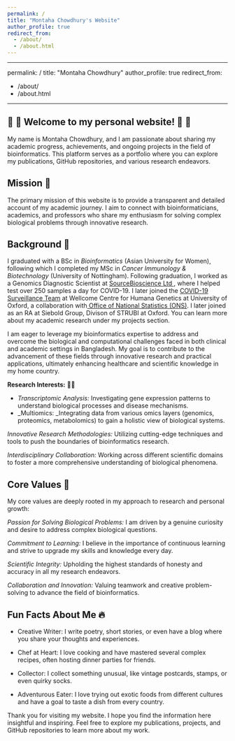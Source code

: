 ```yaml
---
permalink: /
title: "Montaha Chowdhury's Website"
author_profile: true
redirect_from: 
  - /about/
  - /about.html
---
```


---
permalink: /
title: "Montaha Chowdhury"
author_profile: true
redirect_from: 
  - /about/
  - /about.html
---

##  🎉 🎉 Welcome to my personal website!  🎉 🎉

My name is Montaha Chowdhury, and I am passionate about sharing my academic progress, achievements, and ongoing projects in the field of bioinformatics. This platform serves as a portfolio where you can explore my publications, GitHub repositories, and various research endeavors.

## **Mission** 🏁
The primary mission of this website is to provide a transparent and detailed account of my academic journey. I aim to connect with bioinformaticians, academics, and professors who share my enthusiasm for solving complex biological problems through innovative research. 

## **Background** 🤝
I graduated with a BSc in _Bioinformatics_ (Asian University for Women), following which I completed my MSc in _Cancer Immunology & Biotechnology_ (University of Nottingham). Following graduation, I worked as a Genomics Diagnostic Scientist at [SourceBioscience Ltd 
](https://sourcebioscience.com/genomics-services-and-covid-19/), where I helped test over 250 samples a day for COVID-19. I later joined the [COVID-19 Surveillance Team](https://www.ndm.ox.ac.uk/covid-19/covid-19-infection-survey) at Wellcome Centre for Humana Genetics at University of Oxford, a collaboration with[ Office of National Statistics (ONS)](https://www.ons.gov.uk/peoplepopulationandcommunity/healthandsocialcare/conditionsanddiseases/bulletins/coronaviruscovid19infectionsurveypilot/previousReleases). I later joined as an RA at Siebold Group, Divison of STRUBI at Oxford. You can learn more about my academic research under my projects section. 

I am eager to leverage my bioinformatics expertise to address and overcome the biological and computational challenges faced in both clinical and academic settings in Bangladesh. My goal is to contribute to the advancement of these fields through innovative research and practical applications, ultimately enhancing healthcare and scientific knowledge in my home country.

**Research Interests:** 🧬🧬

- _Transcriptomic Analysis:_ Investigating gene expression patterns to understand biological processes and disease mechanisms.
- _Multiomics: _Integrating data from various omics layers (genomics, proteomics, metabolomics) to gain a holistic view of biological systems.

_Innovative Research Methodologies:_ Utilizing cutting-edge techniques and tools to push the boundaries of bioinformatics research.

_Interdisciplinary Collaboration:_ Working across different scientific domains to foster a more comprehensive understanding of biological phenomena.

## **Core Values** 🔬
My core values are deeply rooted in my approach to research and personal growth:

_Passion for Solving Biological Problems:_ I am driven by a genuine curiosity and desire to address complex biological questions.

_Commitment to Learning:_ I believe in the importance of continuous learning and strive to upgrade my skills and knowledge every day.

_Scientific Integrity:_ Upholding the highest standards of honesty and accuracy in all my research endeavors.

_Collaboration and Innovation:_ Valuing teamwork and creative problem-solving to advance the field of bioinformatics.

## **Fun Facts About Me** 🔥

- Creative Writer: I write poetry, short stories, or even have a blog where you share your thoughts and experiences.
  
- Chef at Heart: I love cooking and have mastered several complex recipes, often hosting dinner parties for friends.

- Collector: I collect something unusual, like vintage postcards, stamps, or even quirky socks.

- Adventurous Eater: I love trying out exotic foods from different cultures and have a goal to taste a dish from every country.

Thank you for visiting my website. I hope you find the information here insightful and inspiring. Feel free to explore my publications, projects, and GitHub repositories to learn more about my work.

